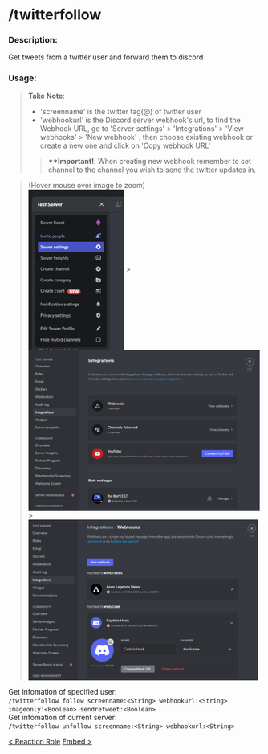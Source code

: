# /twitterfollow

### Description:
Get tweets from a twitter user and forward them to discord<br>

### Usage:
> **Take Note**:<br>
> - 'screenname' is the twitter tag(@) of twitter user
> - 'webhookurl' is the Discord server webhook's url, to find the Webhook URL, go to 'Server settings' > 'Integrations' > 'View webhooks' > 'New webhook' , then choose existing webhook or create a new one and click on 'Copy webhook URL'
>> **\*\*Important!**: When creating new webhook remember to set channel to the channel you wish to send the twitter updates in.<br>

> (Hover mouse over image to zoom)<br>
> <img class='docimages left' src="/images/server_settings.png" alt="Server Settings" style="height:320px; vertical-align:middle;"> > <img class='docimages' src="/images/integrations.png" alt="Integrations" style="height:320px; vertical-align:middle;"> > <img class='docimages right' src="/images/webhook.png" alt="Webhook" style="height:320px; vertical-align:middle;">

Get infomation of specified user:<br>
`/twitterfollow follow screenname:<String> webhookurl:<String> imageonly:<Boolean> sendretweet:<Boolean>`<br>
Get infomation of current server:<br>
`/twitterfollow unfollow screenname:<String> webhookurl:<String>`<br>

<a class="button prev" href="./#/commands/utilitycommands/reactrole" role="button">< Reaction Role</a>
<a class="button next" href="./#/commands/utilitycommands/embed" role="button">Embed ></a>